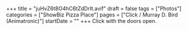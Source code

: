 +++
title = "juHvZ6t8O4hC6tZdDrIt.avif"
draft = false
tags = ["Photos"]
categories = ["ShowBiz Pizza Place"]
pages = ["Click / Murray D. Bird (Animatronic)"]
startDate = ""
+++
Click with the doors open.
